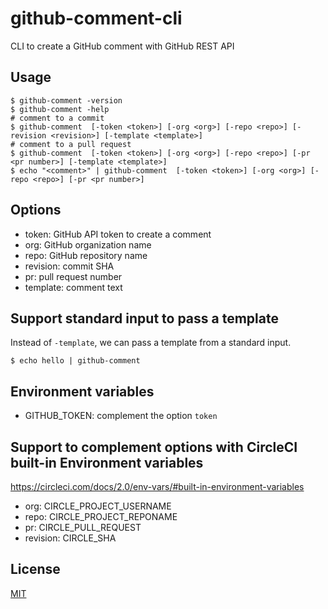 # github-comment-cli

CLI to create a GitHub comment with GitHub REST API

## Usage

```
$ github-comment -version
$ github-comment -help
# comment to a commit
$ github-comment  [-token <token>] [-org <org>] [-repo <repo>] [-revision <revision>] [-template <template>]
# comment to a pull request
$ github-comment  [-token <token>] [-org <org>] [-repo <repo>] [-pr <pr number>] [-template <template>]
$ echo "<comment>" | github-comment  [-token <token>] [-org <org>] [-repo <repo>] [-pr <pr number>]
```

## Options

* token: GitHub API token to create a comment
* org: GitHub organization name
* repo: GitHub repository name
* revision: commit SHA
* pr: pull request number
* template: comment text

## Support standard input to pass a template

Instead of `-template`, we can pass a template from a standard input.

```
$ echo hello | github-comment
```

## Environment variables

* GITHUB_TOKEN: complement the option `token`

## Support to complement options with CircleCI built-in Environment variables

https://circleci.com/docs/2.0/env-vars/#built-in-environment-variables

* org: CIRCLE_PROJECT_USERNAME
* repo: CIRCLE_PROJECT_REPONAME
* pr: CIRCLE_PULL_REQUEST
* revision: CIRCLE_SHA

## License

[MIT](LICENSE)
